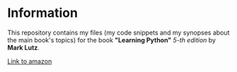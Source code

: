 # Information
This repository contains my files (my code snippets and my synopses about the main book's topics) for the book **"Learning Python"** *5-th edition* by **Mark Lutz**.

[Link to amazon](http://www.amazon.com/Learning-Python-Edition-Mark-Lutz/dp/1449355730)
